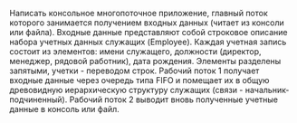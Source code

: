 Написать консольное многопоточное приложение, главный поток которого занимается получением входных данных (читает из консоли или файла).
Входные данные представляют собой строковое описание набора учетных данных служащих (Employee). Каждая учетная запись состоит из элементов: имени служащего, должности (директор, менеджер, рядовой работник), дата рождения. Элементы разделены запятыми, учетки - переводом строк. Рабочий поток 1 получает входные данные через очередь типа FIFO и помещает их в общую древовидную иерархическую структуру служащих (связи - начальник-подчиненный). Рабочий поток 2 выводит вновь полученные учетные данные в консоль или файл.
